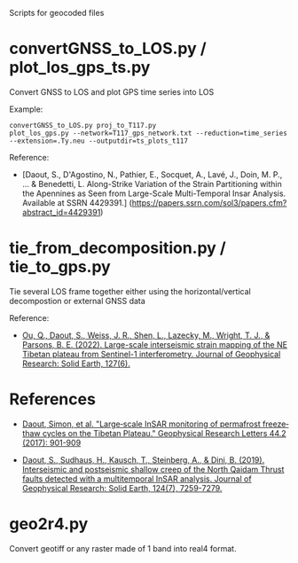 Scripts for geocoded files

convertGNSS\_to\_LOS.py / plot\_los\_gps\_ts.py
============

Convert GNSS to LOS and plot GPS time series into LOS 

Example:
```
convertGNSS_to_LOS.py proj_to_T117.py
plot_los_gps.py --network=T117_gps_network.txt --reduction=time_series --extension=.Ty.neu --outputdir=ts_plots_t117
```

Reference:
* [Daout, S., D'Agostino, N., Pathier, E., Socquet, A., Lavé, J., Doin, M. P., ... & Benedetti, L. Along-Strike Variation of the Strain Partitioning within the Apennines as Seen from Large-Scale Multi-Temporal Insar Analysis. Available at SSRN 4429391.] (https://papers.ssrn.com/sol3/papers.cfm?abstract_id=4429391)


tie\_from\_decomposition.py / tie\_to\_gps.py
============

Tie several LOS frame together either using the horizontal/vertical decompostion or external GNSS data

Reference:
* [Ou, Q., Daout, S., Weiss, J. R., Shen, L., Lazecky, M., Wright, T. J., & Parsons, B. E. (2022). Large-scale interseismic strain mapping of the NE Tibetan plateau from Sentinel-1 interferometry. Journal of Geophysical Research: Solid Earth, 127(6).](https://eprints.whiterose.ac.uk/187293/)


 References
============

* [Daout, Simon, et al. "Large‐scale InSAR monitoring of permafrost freeze‐thaw cycles on the Tibetan Plateau." Geophysical Research Letters 44.2 (2017): 901-909](https://agupubs.onlinelibrary.wiley.com/doi/abs/10.1002/2016GL070781)

* [Daout, S., Sudhaus, H., Kausch, T., Steinberg, A., & Dini, B. (2019). Interseismic and postseismic shallow creep of the North Qaidam Thrust faults detected with a multitemporal InSAR analysis. Journal of Geophysical Research: Solid Earth, 124(7), 7259-7279.](https://agupubs.onlinelibrary.wiley.com/doi/full/10.1029/2019JB017692)

geo2r4.py
============
Convert geotiff or any raster made of 1 band into real4 format.

